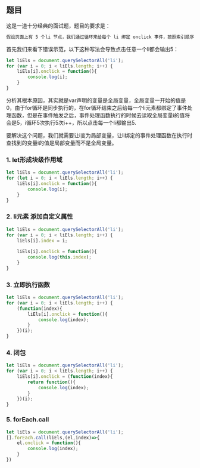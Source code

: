 ## 题目
这是一道十分经典的面试题，题目的要求是：
```bash
假设页面上有 5 个li 节点，我们通过循环来给每个 li 绑定 onclick 事件，按照索引顺序，点击第 1 个 li 时弹出0，点击第 2 个 li 时弹出 1，以此类推。请你尽可能想出多种方案实现。
```

首先我们来看下错误示范，以下这种写法会导致点击任意一个li都会输出5：
```js
let liEls = document.querySelectorAll('li');
for (var i = 0; i < liEls.length; i++) {
	liEls[i].onclick = function(){
		console.log(i);
	}
}
```
分析其根本原因，其实就是var声明的变量是全局变量，全局变量一开始的值是0，由于for循环是同步执行的，在for循环结束之后给每一个li元素都绑定了事件处理函数，但是在事件触发之后，事件处理函数执行的时候去读取全局变量i的值将会是5，i循环5次执行5次i++，所以点击每一个li都输出5.

要解决这个问题，我们就需要让i变为局部变量，让li绑定的事件处理函数在执行时查找到的变量i的值是局部变量而不是全局变量。

### 1. let形成块级作用域
```js
let liEls = document.querySelectorAll('li');
for (let i = 0; i < liEls.length; i++) {
	liEls[i].onclick = function(){
		console.log(i);
	}
}
```

### 2. li元素 添加自定义属性
```js
let liEls = document.querySelectorAll('li');
for (var i = 0; i < liEls.length; i++) {
	liEls[i].index = i;
	
	liEls[i].onclick = function(){
		console.log(this.index);
	}
}
```

### 3. 立即执行函数
```js
let liEls = document.querySelectorAll('li');
for (var i = 0; i < liEls.length; i++) {
	(function(index){
		liEls[i].onclick = function(){
			console.log(index);
		}
	})(i);
}
```

### 4. 闭包
```js
let liEls = document.querySelectorAll('li');
for (var i = 0; i < liEls.length; i++) {
	liEls[i].onclick = (function(index){
		return function(){
			console.log(index);
		}
	})(i);
}
```

### 5. forEach.call
```js
let liEls = document.querySelectorAll('li');
[].forEach.call(liEls,(el,index)=>{
	el.onclick = function(){
		console.log(index);
	}
})
```

